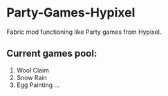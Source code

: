 # Party-Games-Hypixel
Fabric mod functioning like Party games from Hypixel.
## Current games pool:
1. Wool Claim
2. Snow Rain
3. Egg Painting
...
